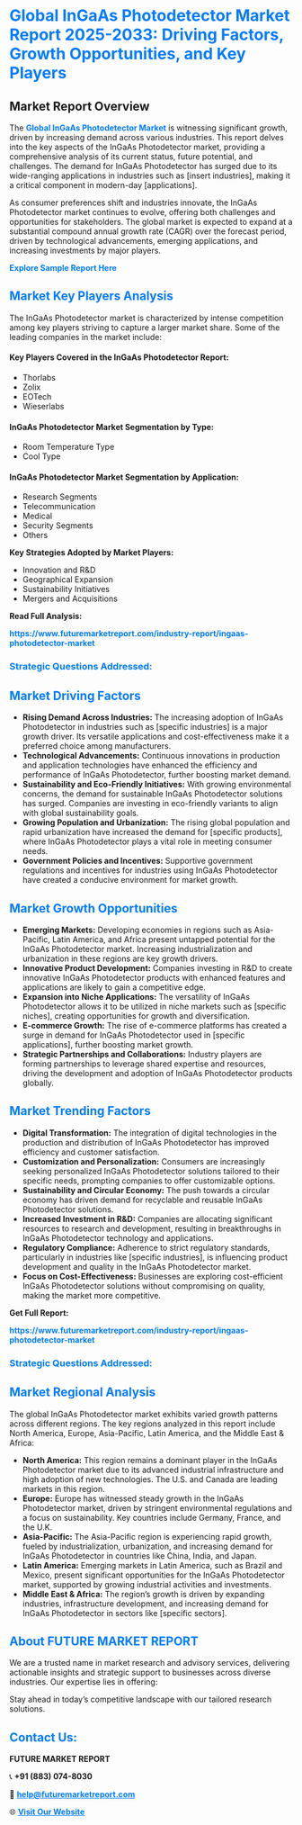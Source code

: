 <h1 style="color: #007BFF;">Global InGaAs Photodetector Market Report 2025-2033: Driving Factors, Growth Opportunities, and Key Players</h1>

<section id="overview">
<h2>Market Report Overview</h2>
<p>The <a href="https://www.futuremarketreport.com/industry-report/ingaas-photodetector-market" style="color: #007BFF; text-decoration: none;"><strong>Global InGaAs Photodetector Market</strong></a> is witnessing significant growth, driven by increasing demand across various industries. This report delves into the key aspects of the InGaAs Photodetector market, providing a comprehensive analysis of its current status, future potential, and challenges. The demand for InGaAs Photodetector has surged due to its wide-ranging applications in industries such as [insert industries], making it a critical component in modern-day [applications].</p>
<p>As consumer preferences shift and industries innovate, the InGaAs Photodetector market continues to evolve, offering both challenges and opportunities for stakeholders. The global market is expected to expand at a substantial compound annual growth rate (CAGR) over the forecast period, driven by technological advancements, emerging applications, and increasing investments by major players.</p>
</section>

<section id="overview">
<p><a href="https://www.futuremarketreport.com/request-sample/reportId=82039" style="color: #007BFF; text-decoration: none;"><strong>Explore Sample Report Here</strong></a></p>
</section>

<section id="key-players">
<h2 style="color: #007BFF;">Market Key Players Analysis</h2>
<p>The InGaAs Photodetector market is characterized by intense competition among key players striving to capture a larger market share. Some of the leading companies in the market include:</p>
<h4>Key Players Covered in the InGaAs Photodetector Report:</h4>
<ul><li>Thorlabs</li><li>Zolix</li><li>EOTech</li><li>Wieserlabs</li></ul>
<h4>InGaAs Photodetector Market Segmentation by Type:</h4>
<ul><li>Room Temperature Type</li><li>Cool Type</li></ul>

<h4>InGaAs Photodetector Market Segmentation by Application:</h4>
<ul><li>Research Segments</li><li>Telecommunication</li><li>Medical</li><li>Security Segments</li><li>Others</li></ul>
<p><strong>Key Strategies Adopted by Market Players:</strong></p>
<ul>
<li>Innovation and R&D</li>
<li>Geographical Expansion</li>
<li>Sustainability Initiatives</li>
<li>Mergers and Acquisitions</li>
</ul>
</section>

<section>
<p><strong>Read Full Analysis: </strong></p><a href="https://www.futuremarketreport.com/industry-report/ingaas-photodetector-market" style="color: #007BFF; text-decoration: none;"><strong>https://www.futuremarketreport.com/industry-report/ingaas-photodetector-market</strong></a>
<h3 style="color: #007BFF;">Strategic Questions Addressed:</h3>
</section>

<section id="driving-factors">
<h2 style="color: #007BFF;">Market Driving Factors</h2>
<ul>
<li><strong>Rising Demand Across Industries:</strong> The increasing adoption of InGaAs Photodetector in industries such as [specific industries] is a major growth driver. Its versatile applications and cost-effectiveness make it a preferred choice among manufacturers.</li>
<li><strong>Technological Advancements:</strong> Continuous innovations in production and application technologies have enhanced the efficiency and performance of InGaAs Photodetector, further boosting market demand.</li>
<li><strong>Sustainability and Eco-Friendly Initiatives:</strong> With growing environmental concerns, the demand for sustainable InGaAs Photodetector solutions has surged. Companies are investing in eco-friendly variants to align with global sustainability goals.</li>
<li><strong>Growing Population and Urbanization:</strong> The rising global population and rapid urbanization have increased the demand for [specific products], where InGaAs Photodetector plays a vital role in meeting consumer needs.</li>
<li><strong>Government Policies and Incentives:</strong> Supportive government regulations and incentives for industries using InGaAs Photodetector have created a conducive environment for market growth.</li>
</ul>
</section>

<section id="growth-opportunities">
<h2 style="color: #007BFF;">Market Growth Opportunities</h2>
<ul>
<li><strong>Emerging Markets:</strong> Developing economies in regions such as Asia-Pacific, Latin America, and Africa present untapped potential for the InGaAs Photodetector market. Increasing industrialization and urbanization in these regions are key growth drivers.</li>
<li><strong>Innovative Product Development:</strong> Companies investing in R&D to create innovative InGaAs Photodetector products with enhanced features and applications are likely to gain a competitive edge.</li>
<li><strong>Expansion into Niche Applications:</strong> The versatility of InGaAs Photodetector allows it to be utilized in niche markets such as [specific niches], creating opportunities for growth and diversification.</li>
<li><strong>E-commerce Growth:</strong> The rise of e-commerce platforms has created a surge in demand for InGaAs Photodetector used in [specific applications], further boosting market growth.</li>
<li><strong>Strategic Partnerships and Collaborations:</strong> Industry players are forming partnerships to leverage shared expertise and resources, driving the development and adoption of InGaAs Photodetector products globally.</li>
</ul>
</section>

<section id="trending-factors">
<h2 style="color: #007BFF;">Market Trending Factors</h2>
<ul>
<li><strong>Digital Transformation:</strong> The integration of digital technologies in the production and distribution of InGaAs Photodetector has improved efficiency and customer satisfaction.</li>
<li><strong>Customization and Personalization:</strong> Consumers are increasingly seeking personalized InGaAs Photodetector solutions tailored to their specific needs, prompting companies to offer customizable options.</li>
<li><strong>Sustainability and Circular Economy:</strong> The push towards a circular economy has driven demand for recyclable and reusable InGaAs Photodetector solutions.</li>
<li><strong>Increased Investment in R&D:</strong> Companies are allocating significant resources to research and development, resulting in breakthroughs in InGaAs Photodetector technology and applications.</li>
<li><strong>Regulatory Compliance:</strong> Adherence to strict regulatory standards, particularly in industries like [specific industries], is influencing product development and quality in the InGaAs Photodetector market.</li>
<li><strong>Focus on Cost-Effectiveness:</strong> Businesses are exploring cost-efficient InGaAs Photodetector solutions without compromising on quality, making the market more competitive.</li>
</ul>
</section>

<section>
<p><strong>Get Full Report: </strong></p><a href="https://www.futuremarketreport.com/industry-report/ingaas-photodetector-market" style="color: #007BFF; text-decoration: none;"><strong>https://www.futuremarketreport.com/industry-report/ingaas-photodetector-market</strong></a>
<h3 style="color: #007BFF;">Strategic Questions Addressed:</h3>
</section>


<section id="regional-analysis">
<h2 style="color: #007BFF;">Market Regional Analysis</h2>
<p>The global InGaAs Photodetector market exhibits varied growth patterns across different regions. The key regions analyzed in this report include North America, Europe, Asia-Pacific, Latin America, and the Middle East & Africa:</p>
<ul>
<li><strong>North America:</strong> This region remains a dominant player in the InGaAs Photodetector market due to its advanced industrial infrastructure and high adoption of new technologies. The U.S. and Canada are leading markets in this region.</li>
<li><strong>Europe:</strong> Europe has witnessed steady growth in the InGaAs Photodetector market, driven by stringent environmental regulations and a focus on sustainability. Key countries include Germany, France, and the U.K.</li>
<li><strong>Asia-Pacific:</strong> The Asia-Pacific region is experiencing rapid growth, fueled by industrialization, urbanization, and increasing demand for InGaAs Photodetector in countries like China, India, and Japan.</li>
<li><strong>Latin America:</strong> Emerging markets in Latin America, such as Brazil and Mexico, present significant opportunities for the InGaAs Photodetector market, supported by growing industrial activities and investments.</li>
<li><strong>Middle East & Africa:</strong> The region’s growth is driven by expanding industries, infrastructure development, and increasing demand for InGaAs Photodetector in sectors like [specific sectors].</li>
</ul>
</section>

<footer>
<h2 style="color: #007BFF;">About FUTURE MARKET REPORT</h2>
<p>We are a trusted name in market research and advisory services, delivering actionable insights and strategic support to businesses across diverse industries. Our expertise lies in offering:</p>

<p>Stay ahead in today’s competitive landscape with our tailored research solutions.</p>

<h2 style="color: #007BFF;">Contact Us:</h2>
<p><strong>FUTURE MARKET REPORT</strong></p>
<p>📞 <strong>+91 (883) 074-8030</strong></p>
<p>📧 <strong><a href="mailto:help@futuremarketreport.com" style="color: #007BFF;">help@futuremarketreport.com</a></strong></p>
<p>🌐 <strong><a href="https://www.futuremarketreport.com/" style="color: #007BFF;">Visit Our Website</a></strong></p>
</footer>